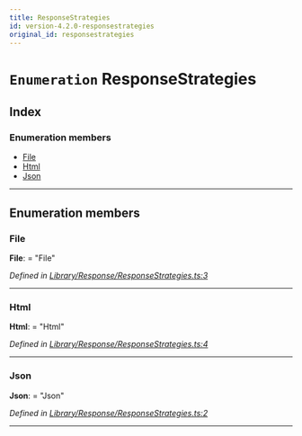 ```yaml
---
title: ResponseStrategies
id: version-4.2.0-responsestrategies
original_id: responsestrategies
---
```


# `Enumeration` ResponseStrategies

## Index

### Enumeration members

* [File](responsestrategies#file)
* [Html](responsestrategies#html)
* [Json](responsestrategies#json)

---

## Enumeration members

<a id="file"></a>

###  File

**File**:  = "File"

*Defined in [Library/Response/ResponseStrategies.ts:3](https://github.com/SpoonX/stix/blob/5b30e82/src/Library/Response/ResponseStrategies.ts#L3)*

___
<a id="html"></a>

###  Html

**Html**:  = "Html"

*Defined in [Library/Response/ResponseStrategies.ts:4](https://github.com/SpoonX/stix/blob/5b30e82/src/Library/Response/ResponseStrategies.ts#L4)*

___
<a id="json"></a>

###  Json

**Json**:  = "Json"

*Defined in [Library/Response/ResponseStrategies.ts:2](https://github.com/SpoonX/stix/blob/5b30e82/src/Library/Response/ResponseStrategies.ts#L2)*

___

